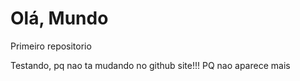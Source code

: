 # Olá, Mundo
 Primeiro repositorio

Testando, pq nao ta mudando no github site!!!
PQ nao aparece mais